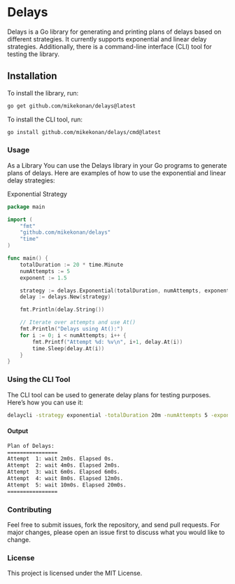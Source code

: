 # Delays

Delays is a Go library for generating and printing plans of delays based on different strategies. It currently supports
exponential and linear delay strategies. Additionally, there is a command-line interface (CLI) tool for testing the
library.

## Installation

To install the library, run:

```sh
go get github.com/mikekonan/delays@latest
```

To install the CLI tool, run:

```sh
go install github.com/mikekonan/delays/cmd@latest
```

### Usage

As a Library
You can use the Delays library in your Go programs to generate plans of delays. Here are examples of how to use the
exponential and linear delay strategies:

Exponential Strategy

```go 
package main

import (
	"fmt"
	"github.com/mikekonan/delays"
	"time"
)

func main() {
	totalDuration := 20 * time.Minute
	numAttempts := 5
	exponent := 1.5

	strategy := delays.Exponential(totalDuration, numAttempts, exponent)
	delay := delays.New(strategy)

	fmt.Println(delay.String())

	// Iterate over attempts and use At()
	fmt.Println("Delays using At():")
	for i := 0; i < numAttempts; i++ {
		fmt.Printf("Attempt %d: %v\n", i+1, delay.At(i))
		time.Sleep(delay.At(i))
	}
}

```

### Using the CLI Tool

The CLI tool can be used to generate delay plans for testing purposes. Here’s how you can use it:

```sh
delaycli -strategy exponential -totalDuration 20m -numAttempts 5 -exponent 1.5
```

#### Output

```sh
Plan of Delays:
================
Attempt  1: wait 2m0s. Elapsed 0s.
Attempt  2: wait 4m0s. Elapsed 2m0s.
Attempt  3: wait 6m0s. Elapsed 6m0s.
Attempt  4: wait 8m0s. Elapsed 12m0s.
Attempt  5: wait 10m0s. Elapsed 20m0s.
================
```

### Contributing

Feel free to submit issues, fork the repository, and send pull requests. For major changes, please open an issue first
to discuss what you would like to change.

### License

This project is licensed under the MIT License.